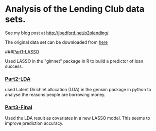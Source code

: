 Analysis of the Lending Club data sets. 
===

See my blog post at http://jbedford.net/p2plending/


The original data set can be downloaded from [here](https://www.lendingclub.com/info/download-data.action)



###[Part1-LASSO](/Part1-LASSO)

Used LASSO in the "glmnet" package in R to build a predictor of loan success.



### [Part2-LDA](/Part2-LDA)

used Latent Dirichlet allocation (LDA) in the gensim package in python to analyse the reasons people are borrowing money.


### [Part3-Final](/Part3-Final)

Used the LDA result as covariates in a new LASSO model. This seems to improve prediction accuracy.


